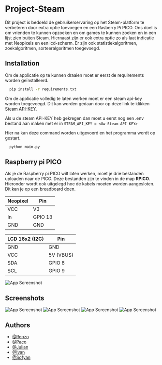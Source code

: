 # Project-Steam

Dit project is bedoeld de gebruikerservaring op het Steam-platform te verbeteren  door extra optie toevoegen en een Rasberry Pi PICO. Ons doel is om vrienden te kunnen opzoeken en om games te kunnen zoeken en in een lijst zien buiten Steam. Hiernaast zijn er ook extra optie zo als laat indicatie met Neopixels en een lcd-scherm. Er zijn ook statistiekalgoritmen, zoekalgoritmen, sorteeralgoritmen toegevoegd.

## Installation

Om de applicatie op te kunnen draaien moet er eerst de requirements worden geïnstalleerd.
```bash
  pip install -r requirements.txt
```
Om de applicatie volledig te laten werken moet er een steam api-key worden toegevoegd.
Dit kan worden gedaan door op deze link te klikken [Steam API-KEY](https://steamcommunity.com/dev/apikey).

Als u de steam API-KEY heb gekregen dan moet u eerst nog een .env bestand aan maken met er in `STEAM_API_KEY = <Uw Steam API-KEY>`


Hier na kan deze command worden uitgevoerd en het programma wordt op gestart.
```bash
  python main.py
```
## Raspberry pi PICO
Als je de Raspberry pi PICO wilt laten werken, moet je drie bestanden uploaden naar de PICO. Deze bestanden zijn te vinden in de map **RPICO**. Hieronder wordt ook uitgelegd hoe de kabels moeten worden aangesloten. Dit kan je op een breadboard doen.


|       Neopixel    |       Pin         |
| ----------------- | ----------------- |
| VCC               |  V3               |
| In                |  GPIO 13          |
| GND               |  GND              |

|  LCD 16x2 (I2C)   |       Pin         |
| ----------------- | ----------------- |
| GND               |  GND              |
| VCC               |  5V (VBUS)        |
| SDA               |  GPIO 8           |
| SCL               |  GPIO 9           |

![App Screenshot](https://i.imgur.com/DPaY8Pg.png)

## Screenshots

![App Screenshot](https://i.imgur.com/SBRY015.png)
![App Screenshot](https://i.imgur.com/XVvWLIw.png)
![App Screenshot](https://i.imgur.com/yo6cmes.png)
![App Screenshot](https://i.imgur.com/pHFD8ph.png)


## Authors

- [@Renzo](https://github.com/Nuboctane)
- [@Paco](https://github.com/LordPoc)
- [@Julian](https://github.com/JulianNL030)
- [@Ivan](https://github.com/SuperIvan525)
- [@Sofyan](https://github.com/soef0297)